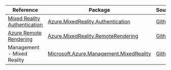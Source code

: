| Reference | Package | Source |
|---|---|---|
|[Mixed Reality Authentication](mixedreality.authentication-readme.md)|[Azure.MixedReality.Authentication](https://www.nuget.org/packages/Azure.MixedReality.Authentication)|[Github](https://github.com/Azure/azure-sdk-for-net/blob/main/sdk/mixedreality/Azure.MixedReality.Authentication)|
|[Azure Remote Rendering](mixedreality.remoterendering-readme.md)|[Azure.MixedReality.RemoteRendering](https://www.nuget.org/packages/Azure.MixedReality.RemoteRendering)|[Github](https://github.com/Azure/azure-sdk-for-net)|
|Management - Mixed Reality|[Microsoft.Azure.Management.MixedReality](https://www.nuget.org/packages/Microsoft.Azure.Management.MixedReality)|[Github](https://github.com/Azure/azure-sdk-for-net)|
